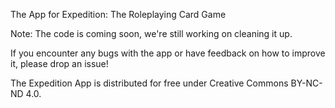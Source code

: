 The App for Expedition: The Roleplaying Card Game

Note: The code is coming soon, we're still working on cleaning it up.

If you encounter any bugs with the app or have feedback on how to improve it, please drop an issue!

The Expedition App is distributed for free under Creative Commons BY-NC-ND 4.0.
